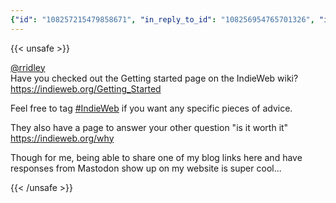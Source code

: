 ```yaml
---
{"id": "108257215479858671", "in_reply_to_id": "108256954765701326", "in_reply_to_account_id": "106723464628738713", "sensitive": false, "spoiler_text": "", "visibility": "public", "language": "en", "replies_count": 1, "reblogs_count": 0, "favourites_count": 0, "edited_at": null, "reblog": null, "application": null, "account": {"id": "108219415927856966", "username": "brozek", "acct": "brozek", "display_name": "Brandon Rozek", "locked": false, "bot": false, "discoverable": true, "group": false, "created_at": "2022-04-30T00:00:00.000Z", "note": "<p>Linux Enthusiast | FOSS Fanatic | Amateur Radio Operator | PhD Student in CS @ RPI</p><p>Mainly post new things I learn about <a href=\"https://fosstodon.org/tags/Linux\" class=\"mention hashtag\" rel=\"tag\">#<span>Linux</span></a> and working on my website <a href=\"https://fosstodon.org/tags/IndieWeb\" class=\"mention hashtag\" rel=\"tag\">#<span>IndieWeb</span></a> <a href=\"https://fosstodon.org/tags/fedi22\" class=\"mention hashtag\" rel=\"tag\">#<span>fedi22</span></a></p>", "url": "https://fosstodon.org/@brozek", "avatar": "https://cdn.fosstodon.org/accounts/avatars/108/219/415/927/856/966/original/c007afd0c6749859.png", "avatar_static": "https://cdn.fosstodon.org/accounts/avatars/108/219/415/927/856/966/original/c007afd0c6749859.png", "header": "https://fosstodon.org/headers/original/missing.png", "header_static": "https://fosstodon.org/headers/original/missing.png", "followers_count": 107, "following_count": 244, "statuses_count": 48, "last_status_at": "2022-05-14", "emojis": [{"shortcode": "kdelight", "url": "https://cdn.fosstodon.org/custom_emojis/images/000/106/750/original/22f2a8da54322c05.png", "static_url": "https://cdn.fosstodon.org/custom_emojis/images/000/106/750/static/22f2a8da54322c05.png", "visible_in_picker": true}, {"shortcode": "fedora", "url": "https://cdn.fosstodon.org/custom_emojis/images/000/225/367/original/f0c78925a380caa3.png", "static_url": "https://cdn.fosstodon.org/custom_emojis/images/000/225/367/static/f0c78925a380caa3.png", "visible_in_picker": true}, {"shortcode": "firefoxnew", "url": "https://cdn.fosstodon.org/custom_emojis/images/000/106/753/original/9ad36311d3fa683b.png", "static_url": "https://cdn.fosstodon.org/custom_emojis/images/000/106/753/static/9ad36311d3fa683b.png", "visible_in_picker": true}, {"shortcode": "thunderbird", "url": "https://cdn.fosstodon.org/custom_emojis/images/000/010/377/original/4bc6f0caa347f85a.png", "static_url": "https://cdn.fosstodon.org/custom_emojis/images/000/010/377/static/4bc6f0caa347f85a.png", "visible_in_picker": true}, {"shortcode": "nextcloud", "url": "https://cdn.fosstodon.org/custom_emojis/images/000/010/361/original/nextcloud.png", "static_url": "https://cdn.fosstodon.org/custom_emojis/images/000/010/361/static/nextcloud.png", "visible_in_picker": true}], "fields": [{"name": "Website", "value": "<a href=\"https://brandonrozek.com\" target=\"_blank\" rel=\"nofollow noopener noreferrer me\"><span class=\"invisible\">https://</span><span class=\"\">brandonrozek.com</span><span class=\"invisible\"></span></a>", "verified_at": "2022-05-01T03:44:26.506+00:00"}, {"name": "GitHub", "value": "<a href=\"https://github.com/Brandon-Rozek\" target=\"_blank\" rel=\"nofollow noopener noreferrer me\"><span class=\"invisible\">https://</span><span class=\"\">github.com/Brandon-Rozek</span><span class=\"invisible\"></span></a>", "verified_at": null}, {"name": "Uses", "value": ":kdelight: :fedora: :firefoxnew: :thunderbird: :nextcloud:", "verified_at": null}]}, "media_attachments": [], "mentions": [{"id": "106723464628738713", "username": "rridley", "url": "https://fosstodon.org/@rridley", "acct": "rridley"}], "tags": [{"name": "indieweb", "url": "https://fosstodon.org/tags/indieweb"}], "emojis": [], "card": {"url": "https://indieweb.org/Getting_Started", "title": "Getting Started - IndieWeb", "description": "", "type": "link", "author_name": "", "author_url": "", "provider_name": "", "provider_url": "", "html": "", "width": 0, "height": 0, "image": null, "embed_url": "", "blurhash": null}, "poll": null, "syndication": "https://fosstodon.org/@brozek/108257215479858671", "date": "2022-05-06T21:53:35.503Z"}
---
```

{{< unsafe >}}
<p><span class="h-card"><a href="https://fosstodon.org/@rridley" class="u-url mention">@<span>rridley</span></a></span> <br />Have you checked out the Getting started page on the IndieWeb wiki?<br /><a href="https://indieweb.org/Getting_Started" target="_blank" rel="nofollow noopener noreferrer"><span class="invisible">https://</span><span class="">indieweb.org/Getting_Started</span><span class="invisible"></span></a></p><p>Feel free to tag <a href="https://fosstodon.org/tags/IndieWeb" class="mention hashtag" rel="tag">#<span>IndieWeb</span></a> if you want any specific pieces of advice. </p><p>They also have a page to answer your other question &quot;is it worth it&quot;<br /><a href="https://indieweb.org/why" target="_blank" rel="nofollow noopener noreferrer"><span class="invisible">https://</span><span class="">indieweb.org/why</span><span class="invisible"></span></a></p><p>Though for me, being able to share one of my blog links here and have responses from Mastodon show up on my website is super cool...</p>
{{< /unsafe >}}
